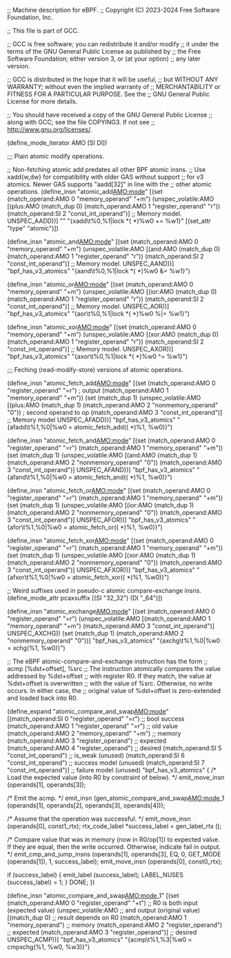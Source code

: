 ;; Machine description for eBPF.
;; Copyright (C) 2023-2024 Free Software Foundation, Inc.

;; This file is part of GCC.

;; GCC is free software; you can redistribute it and/or modify
;; it under the terms of the GNU General Public License as published by
;; the Free Software Foundation; either version 3, or (at your option)
;; any later version.

;; GCC is distributed in the hope that it will be useful,
;; but WITHOUT ANY WARRANTY; without even the implied warranty of
;; MERCHANTABILITY or FITNESS FOR A PARTICULAR PURPOSE.  See the
;; GNU General Public License for more details.

;; You should have received a copy of the GNU General Public License
;; along with GCC; see the file COPYING3.  If not see
;; <http://www.gnu.org/licenses/>.


(define_mode_iterator AMO [SI DI])

;;; Plain atomic modify operations.

;; Non-fetching atomic add predates all other BPF atomic insns.
;; Use xadd{w,dw} for compatibility with older GAS without support
;; for v3 atomics.  Newer GAS supports "aadd[32]" in line with the
;; other atomic operations.
(define_insn "atomic_add<AMO:mode>"
  [(set (match_operand:AMO 0 "memory_operand" "+m")
        (unspec_volatile:AMO
         [(plus:AMO (match_dup 0)
                    (match_operand:AMO 1 "register_operand" "r"))
          (match_operand:SI 2 "const_int_operand")] ;; Memory model.
         UNSPEC_AADD))]
  ""
  "{xadd<mop>\t%0,%1|lock *(<smop> *)%w0 += %w1}"
  [(set_attr "type" "atomic")])

(define_insn "atomic_and<AMO:mode>"
  [(set (match_operand:AMO 0 "memory_operand" "+m")
        (unspec_volatile:AMO
         [(and:AMO (match_dup 0)
                   (match_operand:AMO 1 "register_operand" "r"))
          (match_operand:SI 2 "const_int_operand")] ;; Memory model.
         UNSPEC_AAND))]
  "bpf_has_v3_atomics"
  "{aand<msuffix>\t%0,%1|lock *(<smop> *)%w0 &= %w1}")

(define_insn "atomic_or<AMO:mode>"
  [(set (match_operand:AMO 0 "memory_operand" "+m")
        (unspec_volatile:AMO
         [(ior:AMO (match_dup 0)
                   (match_operand:AMO 1 "register_operand" "r"))
          (match_operand:SI 2 "const_int_operand")] ;; Memory model.
         UNSPEC_AOR))]
  "bpf_has_v3_atomics"
  "{aor<msuffix>\t%0,%1|lock *(<smop> *)%w0 %|= %w1}")

(define_insn "atomic_xor<AMO:mode>"
  [(set (match_operand:AMO 0 "memory_operand" "+m")
        (unspec_volatile:AMO
         [(xor:AMO (match_dup 0)
                   (match_operand:AMO 1 "register_operand" "r"))
          (match_operand:SI 2 "const_int_operand")] ;; Memory model.
         UNSPEC_AXOR))]
  "bpf_has_v3_atomics"
  "{axor<msuffix>\t%0,%1|lock *(<smop> *)%w0 ^= %w1}")

;;; Feching (read-modify-store) versions of atomic operations.

(define_insn "atomic_fetch_add<AMO:mode>"
  [(set (match_operand:AMO 0 "register_operand" "=r") ; output
        (match_operand:AMO 1 "memory_operand" "+m"))
   (set (match_dup 1)
        (unspec_volatile:AMO
         [(plus:AMO (match_dup 1)
                    (match_operand:AMO 2 "nonmemory_operand" "0")) ; second operand to op
          (match_operand:AMO 3 "const_int_operand")] ;; Memory model
        UNSPEC_AFADD))]
  "bpf_has_v3_atomics"
  "{afadd<msuffix>\t%1,%0|%w0 = atomic_fetch_add((<smop> *)%1, %w0)}")

(define_insn "atomic_fetch_and<AMO:mode>"
  [(set (match_operand:AMO 0 "register_operand" "=r")
        (match_operand:AMO 1 "memory_operand" "+m"))
   (set (match_dup 1)
        (unspec_volatile:AMO
         [(and:AMO (match_dup 1)
                    (match_operand:AMO 2 "nonmemory_operand" "0"))
          (match_operand:AMO 3 "const_int_operand")]
         UNSPEC_AFAND))]
  "bpf_has_v3_atomics"
  "{afand<msuffix>\t%1,%0|%w0 = atomic_fetch_and((<smop> *)%1, %w0)}")

(define_insn "atomic_fetch_or<AMO:mode>"
  [(set (match_operand:AMO 0 "register_operand" "=r")
        (match_operand:AMO 1 "memory_operand" "+m"))
   (set (match_dup 1)
        (unspec_volatile:AMO
         [(ior:AMO (match_dup 1)
                   (match_operand:AMO 2 "nonmemory_operand" "0"))
          (match_operand:AMO 3 "const_int_operand")]
         UNSPEC_AFOR))]
  "bpf_has_v3_atomics"
  "{afor<msuffix>\t%1,%0|%w0 = atomic_fetch_or((<smop> *)%1, %w0)}")

(define_insn "atomic_fetch_xor<AMO:mode>"
  [(set (match_operand:AMO 0 "register_operand" "=r")
        (match_operand:AMO 1 "memory_operand" "+m"))
   (set (match_dup 1)
        (unspec_volatile:AMO
         [(xor:AMO (match_dup 1)
                   (match_operand:AMO 2 "nonmemory_operand" "0"))
          (match_operand:AMO 3 "const_int_operand")]
         UNSPEC_AFXOR))]
  "bpf_has_v3_atomics"
  "{afxor<msuffix>\t%1,%0|%w0 = atomic_fetch_xor((<smop> *)%1, %w0)}")

;; Weird suffixes used in pseudo-c atomic compare-exchange insns.
(define_mode_attr pcaxsuffix [(SI "32_32") (DI "_64")])

(define_insn "atomic_exchange<AMO:mode>"
  [(set (match_operand:AMO 0 "register_operand" "=r")
        (unspec_volatile:AMO
         [(match_operand:AMO 1 "memory_operand" "+m")
          (match_operand:AMO 3 "const_int_operand")]
         UNSPEC_AXCHG))
   (set (match_dup 1)
        (match_operand:AMO 2 "nonmemory_operand" "0"))]
  "bpf_has_v3_atomics"
  "{axchg<msuffix>\t%1,%0|%w0 = xchg<pcaxsuffix>(%1, %w0)}")

;; The eBPF atomic-compare-and-exchange instruction has the form
;;   acmp [%dst+offset], %src
;; The instruction atomically compares the value addressed by %dst+offset
;; with register R0.  If they match, the value at %dst+offset is overwritten
;; with the value of %src.  Otherwise, no write occurs.  In either case, the
;; original value of %dst+offset is zero-extended and loaded back into R0.

(define_expand "atomic_compare_and_swap<AMO:mode>"
  [(match_operand:SI 0 "register_operand" "=r")    ;; bool success
   (match_operand:AMO 1 "register_operand" "=r")   ;; old value
   (match_operand:AMO 2 "memory_operand" "+m")     ;; memory
   (match_operand:AMO 3 "register_operand")        ;; expected
   (match_operand:AMO 4 "register_operand")        ;; desired
   (match_operand:SI 5 "const_int_operand")        ;; is_weak (unused)
   (match_operand:SI 6 "const_int_operand")        ;; success model (unused)
   (match_operand:SI 7 "const_int_operand")]       ;; failure model (unused)
  "bpf_has_v3_atomics"
{
  /* Load the expected value (into R0 by constraint of below).  */
  emit_move_insn (operands[1], operands[3]);

  /* Emit the acmp.  */
  emit_insn (gen_atomic_compare_and_swap<AMO:mode>_1 (operands[1], operands[2], operands[3], operands[4]));

  /* Assume that the operation was successful.  */
  emit_move_insn (operands[0], const1_rtx);
  rtx_code_label *success_label = gen_label_rtx ();

  /* Compare value that was in memory (now in R0/op[1]) to expected value.
     If they are equal, then the write occurred. Otherwise, indicate fail in output.  */
  emit_cmp_and_jump_insns (operands[1], operands[3], EQ, 0,
                           GET_MODE (operands[1]), 1, success_label);
  emit_move_insn (operands[0], const0_rtx);

  if (success_label)
    {
       emit_label (success_label);
       LABEL_NUSES (success_label) = 1;
    }
  DONE;
})

(define_insn "atomic_compare_and_swap<AMO:mode>_1"
  [(set (match_operand:AMO 0 "register_operand" "+t") ;; R0 is both input (expected value)
        (unspec_volatile:AMO                          ;;       and output (original value)
         [(match_dup 0)                               ;; result depends on R0
          (match_operand:AMO 1 "memory_operand")      ;; memory
          (match_operand:AMO 2 "register_operand")    ;; expected
          (match_operand:AMO 3 "register_operand")]   ;; desired
         UNSPEC_ACMP))]
  "bpf_has_v3_atomics"
  "{acmp<msuffix>\t%1,%3|%w0 = cmpxchg<pcaxsuffix>(%1, %w0, %w3)}")
